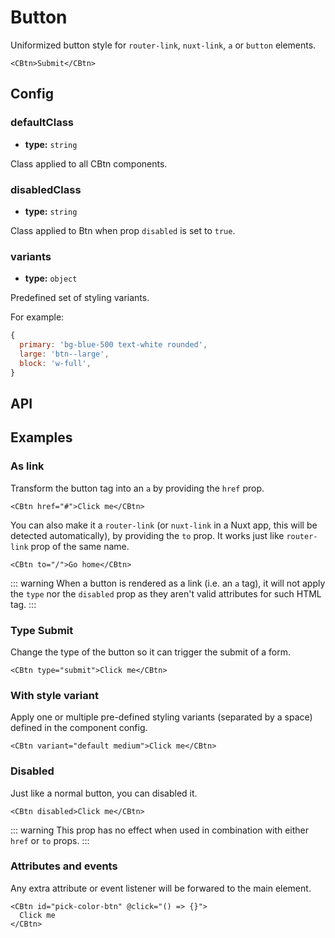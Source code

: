 # Button

Uniformized button style for `router-link`, `nuxt-link`, `a` or `button` elements.

```vue
<CBtn>Submit</CBtn>
```

## Config

### defaultClass

- **type:** `string`

Class applied to all CBtn components.

### disabledClass

- **type:** `string`

Class applied to Btn when prop `disabled` is set to `true`.

### variants

- **type:** `object`

Predefined set of styling variants.

For example:

```js
{
  primary: 'bg-blue-500 text-white rounded',
  large: 'btn--large',
  block: 'w-full',
}
```

## API

<Docgen :components="['CBtn']" />

## Examples

### As link

Transform the button tag into an `a` by providing the `href` prop.

```vue
<CBtn href="#">Click me</CBtn>
```

You can also make it a `router-link` (or `nuxt-link` in a Nuxt app, this will be detected automatically), by providing the `to` prop. It works just like `router-link` prop of the same name.

```vue
<CBtn to="/">Go home</CBtn>
```

::: warning
When a button is rendered as a link (i.e. an `a` tag), it will not apply the `type` nor the `disabled` prop as they aren't valid attributes for such HTML tag.
:::

### Type Submit

Change the type of the button so it can trigger the submit of a form.

```vue
<CBtn type="submit">Click me</CBtn>
```

### With style variant

Apply one or multiple pre-defined styling variants (separated by a space) defined in the component config.

```vue
<CBtn variant="default medium">Click me</CBtn>
```

### Disabled

Just like a normal button, you can disabled it.

```vue
<CBtn disabled>Click me</CBtn>
```

::: warning
This prop has no effect when used in combination with either `href` or `to` props.
:::

### Attributes and events

Any extra attribute or event listener will be forwared to the main element.

```vue
<CBtn id="pick-color-btn" @click="() => {}">
  Click me
</CBtn>
```
